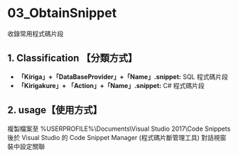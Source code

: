 # 03_ObtainSnippet
收錄常用程式碼片段 

## 1. Classification 【分類方式】
- **「Kiriga」+「DataBaseProvider」+「Name」.snippet:** SQL 程式碼片段
- **「Kirigakure」+ 「Action」+「Name」.snippet:** C# 程式碼片段   

## 2. usage【使用方式】
複製檔案至 %USERPROFILE%\Documents\Visual Studio 2017\Code Snippets 後於 Visual Studio 的 Code Snippet Manager (程式碼片斷管理工具) 對話視窗裝中設定關聯

